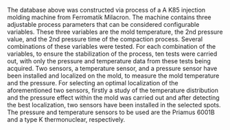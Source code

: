 The database above was constructed via process of a A K85 injection molding machine from Ferromatik Milacron. The machine contains three adjustable process parameters that can be considered configurable variables. These three variables are the mold temperature, the 2nd pressure value, and the 2nd pressure time of the compaction process. Several combinations of these variables were tested. For each combination of the variables, to ensure the stabilization of the process, ten tests were carried out,  with only the pressure and temperature data from these tests being acquired. Two sensors, a temperature sensor, and a pressure sensor have been installed and localized on the mold, to measure the mold temperature and the pressure.  For selecting an optimal localization of the aforementioned two sensors, firstly a study of the temperature distribution and the pressure effect within the mold was carried out and after detecting the best localization, two sensors have been installed in the selected spots. The pressure and temperature sensors to be used are the Priamus 6001B and a type K thermonuclear, respectively.
